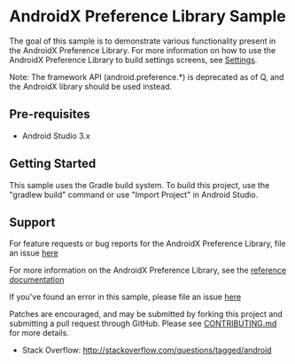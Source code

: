 AndroidX Preference Library Sample
=====================================

The goal of this sample is to demonstrate various functionality present in the AndroidX Preference
Library. For more information on how to use the AndroidX Preference Library to build settings
screens, see [Settings](https://developer.android.com/guide/topics/ui/settings/).

Note: The framework API (android.preference.*) is deprecated as of Q, and the AndroidX library
should be used instead.

Pre-requisites
--------------

- Android Studio 3.x

Getting Started
---------------

This sample uses the Gradle build system. To build this project, use the
"gradlew build" command or use "Import Project" in Android Studio.

Support
-------

For feature requests or bug reports for the AndroidX Preference Library, file an issue
[here](https://issuetracker.google.com/issues/new?component=460913)

For more information on the AndroidX Preference Library, see the
[reference documentation](https://developer.android.com/reference/androidx/preference/package-summary)

If you've found an error in this sample, please file an issue
[here](https://github.com/googlesamples/android-preferences/issues)

Patches are encouraged, and may be submitted by forking this project and
submitting a pull request through GitHub. Please see [CONTRIBUTING.md](CONTRIBUTING.md) for more
details.

- Stack Overflow: http://stackoverflow.com/questions/tagged/android
